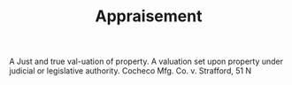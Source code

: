 ---
title: Appraisement
letter: A
permalink: "/definitions/bld-appraisement.html"
body: A Just and true val-uation of property. A valuation set upon property under
  judicial or legislative authority. Cocheco Mfg. Co. v. Strafford, 51 N
published_at: '2018-07-07'
source: Black's Law Dictionary 2nd Ed (1910)
layout: post
---